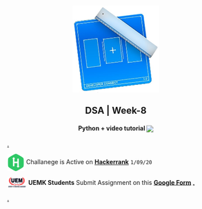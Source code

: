 <p align="center">
 <img width="200px" src="https://github.com/xiaowuc2/xiaowuc2/blob/master/source/5.jpg" align="center" />
 <h2 align="center">DSA | Week-8</h2>
 <h4 align="center">Python + video tutorial <img width="25px" src="https://github.com/xiaowuc2/All-readme-templates/blob/master/sources/compass.png" align="center"/></h4></p>
</p>
  <p align="center">

[.](https://github.com/xiaowuc2/Research/blob/master/README.md)

<img width="40px" src="https://github.com/xiaowuc2/xiaowuc2/blob/master/source/download.png" align="center"/> Challanege is Active on [**Hackerrank**](https://www.hackerrank.com/contests/ds-algo-lab-week-8/challenges) `1/09/20`

<img width="45px" src="https://github.com/xiaowuc2/xiaowuc2/blob/master/source/logo22.png" align="center"/> **UEMK Students** Submit Assignment on this [**Google Form**](https://forms.gle/e8pm7uPgsLCYiAQY9)
[.](https://github.com/xiaowuc2/Research/blob/master/README.md)


[.](https://github.com/xiaowuc2/Research/blob/master/README.md)
